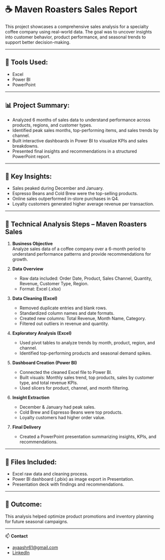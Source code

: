 # ☕ Maven Roasters Sales Report

This project showcases a comprehensive sales analysis for a specialty coffee company using real-world data. The goal was to uncover insights into customer behavior, product performance, and seasonal trends to support better decision-making.

---

## 🧰 Tools Used:
- Excel
- Power BI
- PowerPoint

---

## 📊 Project Summary:
- Analyzed 6 months of sales data to understand performance across products, regions, and customer types.
- Identified peak sales months, top-performing items, and sales trends by channel.
- Built interactive dashboards in Power BI to visualize KPIs and sales breakdowns.
- Presented final insights and recommendations in a structured PowerPoint report.

---

## 📌 Key Insights:
- Sales peaked during December and January.
- Espresso Beans and Cold Brew were the top-selling products.
- Online sales outperformed in-store purchases in Q4.
- Loyalty customers generated higher average revenue per transaction.

---

## 📝 Technical Analysis Steps – Maven Roasters Sales

1. **Business Objective**  
   Analyze sales data of a coffee company over a 6-month period to understand performance patterns and provide recommendations for growth.

2. **Data Overview**  
   - Raw data included: Order Date, Product, Sales Channel, Quantity, Revenue, Customer Type, Region.
   - Format: Excel (.xlsx)

3. **Data Cleaning (Excel)**  
   - Removed duplicate entries and blank rows.
   - Standardized column names and date formats.
   - Created new columns: Total Revenue, Month Name, Category.
   - Filtered out outliers in revenue and quantity.

4. **Exploratory Analysis (Excel)**  
   - Used pivot tables to analyze trends by month, product, region, and channel.
   - Identified top-performing products and seasonal demand spikes.

5. **Dashboard Creation (Power BI)**  
   - Connected the cleaned Excel file to Power BI.
   - Built visuals: Monthly sales trend, top products, sales by customer type, and total revenue KPIs.
   - Used slicers for product, channel, and month filtering.

6. **Insight Extraction**  
   - December & January had peak sales.
   - Cold Brew and Espresso Beans were top products.
   - Loyalty customers had higher order value.

7. **Final Delivery**  
   - Created a PowerPoint presentation summarizing insights, KPIs, and recommendations.

---

## 📁 Files Included:
- Excel raw data and cleaning process.
- Power BI dashboard (.pbix) as image export in Presentation.
- Presentation deck with findings and recommendations.

---

## 🎯 Outcome:
This analysis helped optimize product promotions and inventory planning for future seasonal campaigns.

---

📫 **Contact**  
- ayaashr61@gmail.com  
- [LinkedIn](https://www.linkedin.com/in/aya-ashraf-/)
